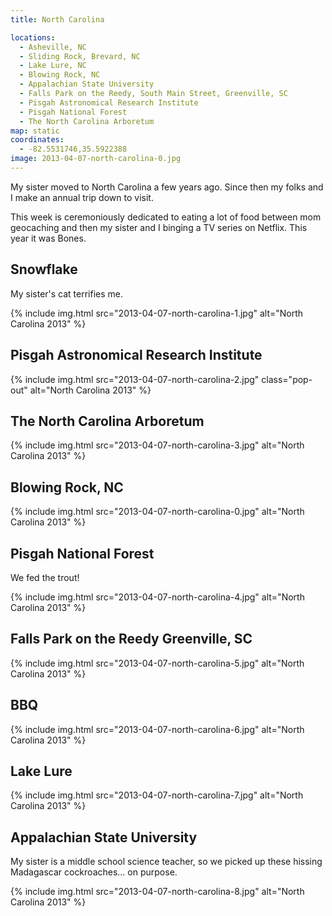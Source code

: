 ```yaml
---
title: North Carolina

locations:
  - Asheville, NC
  - Sliding Rock, Brevard, NC
  - Lake Lure, NC
  - Blowing Rock, NC
  - Appalachian State University
  - Falls Park on the Reedy, South Main Street, Greenville, SC
  - Pisgah Astronomical Research Institute
  - Pisgah National Forest
  - The North Carolina Arboretum
map: static
coordinates:
  - -82.5531746,35.5922388
image: 2013-04-07-north-carolina-0.jpg
---
```


My sister moved to North Carolina a few years ago. Since then my folks and I make an annual trip down to visit.

This week is ceremoniously dedicated to eating a lot of food between mom geocaching and then my sister and I binging a TV series on Netflix. This year it was Bones.

## Snowflake

My sister's cat terrifies me.

<div class="photos">

{% include img.html src="2013-04-07-north-carolina-1.jpg" alt="North Carolina 2013" %}

</div>

## Pisgah Astronomical Research Institute

<div class="photos">

{% include img.html src="2013-04-07-north-carolina-2.jpg" class="pop-out" alt="North Carolina 2013" %}

</div>

## The North Carolina Arboretum

<div class="photos">

{% include img.html src="2013-04-07-north-carolina-3.jpg" alt="North Carolina 2013" %}

</div>

## Blowing Rock, NC

<div class="photos">

{% include img.html src="2013-04-07-north-carolina-0.jpg" alt="North Carolina 2013" %}

</div>

## Pisgah National Forest

We fed the trout!

<div class="photos">

{% include img.html src="2013-04-07-north-carolina-4.jpg" alt="North Carolina 2013" %}

</div>

## Falls Park on the Reedy Greenville, SC

<div class="photos">

{% include img.html src="2013-04-07-north-carolina-5.jpg" alt="North Carolina 2013" %}

</div>

## BBQ

<div class="photos">

{% include img.html src="2013-04-07-north-carolina-6.jpg"  alt="North Carolina 2013" %}

</div>

## Lake Lure

<div class="photos">

{% include img.html src="2013-04-07-north-carolina-7.jpg"  alt="North Carolina 2013" %}

</div>

## Appalachian State University

My sister is a middle school science teacher, so we picked up these hissing Madagascar cockroaches&hellip; on purpose.

<div class="photos">

{% include img.html src="2013-04-07-north-carolina-8.jpg" alt="North Carolina 2013" %}

</div>
